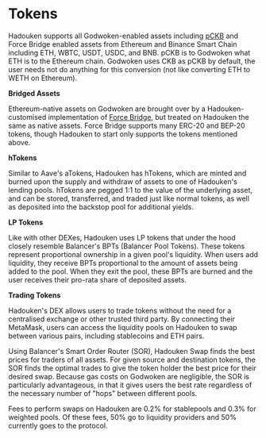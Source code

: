 # Tokens

Hadouken supports all Godwoken-enabled assets including [pCKB](https://docs.godwoken.io/integration#godwoken-web3-api-compatibility) and Force Bridge enabled assets from Ethereum and Binance Smart Chain including ETH, WBTC, USDT, USDC, and BNB. pCKB is to Godwoken what ETH is to the Ethereum chain. Godwoken uses CKB as pCKB by default, the user needs not do anything for this conversion (not like converting ETH to WETH on Ethereum).

**Bridged Assets**

Ethereum-native assets on Godwoken are brought over by a Hadouken-customised implementation of [Force Bridge](https://forcebridge.com/bridge/Ethereum/Nervos), but treated on Hadouken the same as native assets. Force Bridge supports many ERC-20 and BEP-20 tokens, though Hadouken to start only supports the tokens mentioned above.

**hTokens**

Similar to Aave's aTokens, Hadouken has hTokens, which are minted and burned upon the supply and withdraw of assets to one of Hadouken's lending pools. hTokens are pegged 1:1 to the value of the underlying asset, and can be stored, transferred, and traded just like normal tokens, as well as deposited into the backstop pool for additional yields.

**LP Tokens**

Like with other DEXes, Hadouken uses LP tokens that under the hood closely resemble Balancer's BPTs (Balancer Pool Tokens). These tokens represent proportional ownership in a given pool's liquidity. When users add liquidity, they receive BPTs proportional to the amount of assets being added to the pool. When they exit the pool, these BPTs are burned and the user receives their pro-rata share of deposited assets.

**Trading Tokens**

Hadouken's DEX allows users to trade tokens without the need for a centralised exchange or other trusted third party. By connecting their MetaMask, users can access the liquidity pools on Hadouken to swap between various pairs, including stablecoins and ETH pairs.

Using Balancer's Smart Order Router (SOR), Hadouken Swap finds the best prices for traders of all assets. For given source and destination tokens, the SOR finds the optimal trades to give the token holder the best price for their desired swap. Because gas costs on Godwoken are negligible, the SOR is particularly advantageous, in that it gives users the best rate regardless of the necessary number of "hops" between different pools.

Fees to perform swaps on Hadouken are 0.2% for stablepools and 0.3% for weighted pools. Of these fees, 50% go to liquidity providers and 50% currently goes to the protocol.
